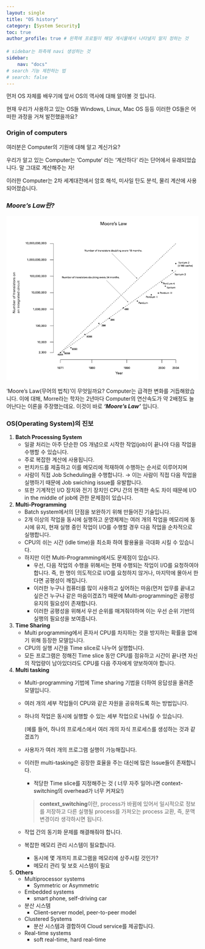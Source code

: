```yaml
---
layout: single
title: "OS history"
category: [System Security]
toc: true
author_profile: true # 왼쪽에 프로필이 해당 게시물에서 나타낼지 말지 정하는 것

# sidebar는 좌측에 navi 생성하는 것
sidebar:
    nav: "docs"
# search 기능 제한하는 법
# search: false
---
```

먼저 OS 자체를 배우기에 앞서 OS의 역사에 대해 알아볼 것 입니다.

현재 우리가 사용하고 있는 OS들 Windows, Linux, Mac OS 등등 이러한 OS들은 어떠한 과정을 거쳐 발전했을까요?

### **Origin of computers**

여러분은 Computer의 기원에 대해 알고 계신가요?

우리가 알고 있는 Computer는 ‘Compute’ 라는 ‘계산하다’ 라는 단어에서 유래되었습니다.  말 그대로 계산해주는 자!

이러한 Computer는 2차 세계대전에서 암호 해석, 미사일 탄도 분석, 물리 계산에 사용되어졌습니다. 

### ***Moore’s Law란?***

![Moore's Law](/images/2022-01-05-OS-history/Moore's-Law.png)

 ‘Moore’s Law(무어의 법칙)’이 무엇일까요? Computer는 급격한 변화를 거듭해왔습니다. 이에 대해, Morre라는 학자는 2년마다 Computer의 연산속도가 약 2배정도 늘어난다는 이론을 주장했는데요. 이것이 바로 ***‘Moore’s Law’*** 입니다.

### OS(Operating System)의 진보

1. **Batch Processing System**
    - 일괄 처리는 아주 단순한 OS 개념으로 시작한 작업(job)이 끝나야 다음 작업을 수행할 수 있습니다.
    - 주로 복잡한 계산에 사용됩니다.
    - 펀치카드를 제출하고 이를 메모리에 적재하여 수행하는 순서로 이루어지며
    - 사람이 직접 Job Scheduling을 수행합니다. → 이는 사람이 직접 다음 작업을 실행하기 때문에 Job swiching issue를 유발합니다.
    - 또한 기계적인 I/O 장치와 전기 장치인 CPU 간의 현격한 속도 차이 때문에 I/O in the middle of job에 관한 문제점이 있습니다.
2. **Multi-Programming**
    - Batch system에서의 단점을 보완하기 위해 만들어진 기술입니다.
    - 2개 이상의 작업을 동시에 실행하고 운영체제는 여러 개의 작업을 메모리에 동시에 유지, 현재 실행 중인 작업이 I/O를 수행할 경우 다음 작업을 순차적으로 실행합니다.
    - CPU의 쉬는 시간 (idle time)을 최소화 하여 활용율을 극대화 시킬 수 있습니다.
    - 하지만 이런 Multi-Programming에서도 문제점이 있습니다.
        - 우선, 다음 작업의 수행을 위해서는 현재 수행되는 작업이 I/O를 요청하여야 합니다. 즉, 한 명이 의도적으로 I/O를 요청하지 않거나, 마지막에 몰아서 한다면 공평성이 깨집니다.
        - 이러한 누구나 컴퓨터를 많이 사용하고 싶어하는 마음(먼저 업무를 끝내고 싶은건 누구나 같은 마음이겠죠?) 때문에 Multi-programming은 공평성 유지의 필요성이 존재합니다.
        - 이러한 공평성을 위해서 우선 순위를 매겨줘야하며 이는 우선 순위 기반의 실행의 필요성을 보여줍니다.
3. **Time Sharing**
    - Multi programming에서 혼자서 CPU를 차지하는 것을 방지하는 확률을 없애기 위해 등장한 모델입니다.
    - CPU의 실행 시간을 Time slice로 나누어 실행합니다.
    - 모든 프로그램은 정해진 Time slice 동안 CPU를 점유하고 시간이 끝나면 자신의 작업량이 남아있더라도 CPU를 다음 주자에게 양보하여야 합니다.
4. **Multi tasking**
    - Multi-programming 기법에 Time sharing 기법을 더하여 응답성을 올려준 모델입니다.
    - 여러 개의 세부 작업들이 CPU와 같은 자원을 공유하도록 하는 방법입니다.
    - 하나의 작업은 동시에 실행할 수 있는 세부 작업으로 나눠질 수 있습니다.
        
        (예를 들어, 하나의 프로세스에서 여러 개의 자식 프로세스를 생성하는 것과 같겠죠?)
        
    - 사용자가 여러 개의 프로그램 실행이 가능해집니다.
    - 이러한 multi-tasking은 굉장한 효율을 주는 대신에 많은 Issue들이 존재합니다.
        - 적당한 Time slice를 지정해주는 것 ( 너무 자주 일어나면 context-switching의 overhead가 너무 커져요!)
        
        > **context_switching**이란, process가 바뀜에 있어서 일시적으로 정보를 저장하고 다른 실행될 process를 가져오는 process 교환, 즉, 문맥 변경이라 생각하시면 됩니다.
        >
    - 작업 간의 동기화 문제를 해결해줘야 합니다.
    - 복잡한 메모리 관리 시스템이 필요합니다.
        - 동시에 몇 개까지 프로그램을 메모리에 상주시킬 것인가?
        - 메모리 관리 및 보호 시스템이 필요
5. **Others**
    - Multiprocessor systems
        - Symmetric or Asymmetric
    - Embedded systems
        - smart phone, self-driving car
    - 분산 시스템
        - Client-server model, peer-to-peer model
    - Clustered Systems
        - 분산 시스템과 결합하여 Cloud service를 제공합니다.
    - Real-time systems
        - soft real-time, hard real-time
